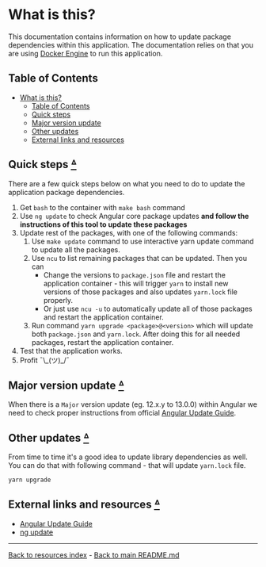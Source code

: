 # What is this?

This documentation contains information on how to update package dependencies
within this application. The documentation relies on that you are using
[Docker Engine](https://docs.docker.com/engine/install/) to run this
application.

## Table of Contents

* [What is this?](#what-is-this)
  * [Table of Contents](#table-of-contents)
  * [Quick steps](#quick-steps-table-of-contents)
  * [Major version update](#major-version-update-table-of-contents)
  * [Other updates](#other-updates-table-of-contents)
  * [External links and resources](#external-links-and-resources-table-of-contents)

## Quick steps [ᐞ](#table-of-contents)

There are a few quick steps below on what you need to do to update the
application package dependencies.

1. Get `bash` to the container with `make bash` command
2. Use `ng update` to check Angular core package updates **and follow
   the instructions of this tool to update these packages**
3. Update rest of the packages, with one of the following commands:
   1. Use `make update` command to use interactive yarn update command to
      update all the packages.
   2. Use `ncu` to list remaining packages that can be updated. Then you can
      * Change the versions to `package.json` file and restart the application
        container - this will trigger `yarn` to install new versions of those
        packages and also updates `yarn.lock` file properly.
      * Or just use `ncu -u` to automatically update all of those packages and
        restart the application container.
   3. Run command `yarn upgrade <package>@<version>` which will update both
      `package.json` and `yarn.lock`. After doing this for all needed
      packages, restart the application container.
4. Test that the application works.
5. Profit ¯\\\_(ツ)_/¯

## Major version update [ᐞ](#table-of-contents)

When there is a `Major` version update (eg. 12.x.y to 13.0.0) within Angular we
need to check proper instructions from official [Angular Update Guide](https://update.angular.io).

## Other updates [ᐞ](#table-of-contents)

From time to time it's a good idea to update library dependencies as well. You
can do that with following command - that will update `yarn.lock` file.

```bash
yarn upgrade
```

## External links and resources [ᐞ](#table-of-contents)

* [Angular Update Guide](https://update.angular.io)
* [ng update](https://angular.io/cli/update)

---

[Back to resources index](README.md) - [Back to main README.md](../README.md)
